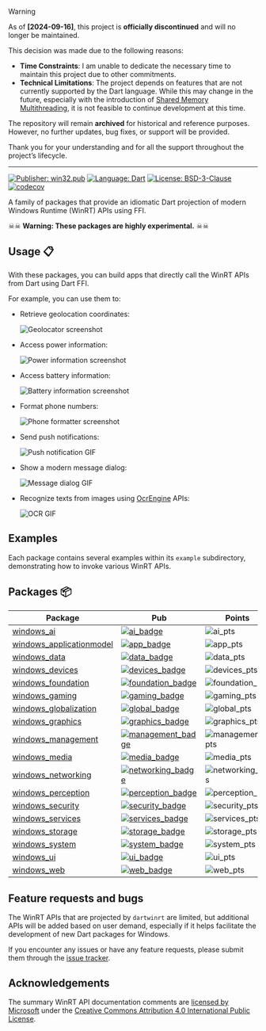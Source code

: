 > [!WARNING]
> As of **[2024-09-16]**, this project is **officially discontinued** and will
> no longer be maintained.
>
> This decision was made due to the following reasons:
>
> - **Time Constraints**: I am unable to dedicate the necessary time to maintain
> this project due to other commitments.
> - **Technical Limitations**: The project depends on features that are not
> currently supported by the Dart language. While this may change in the future,
> especially with the introduction of
> [Shared Memory Multithreading](https://github.com/dart-lang/language/blob/main/working/333%20-%20shared%20memory%20multithreading/proposal.md), it is not feasible to
> continue development at this time.
>
> The repository will remain **archived** for historical and reference purposes.
> However, no further updates, bug fixes, or support will be provided.
>
> Thank you for your understanding and for all the support throughout the
> project’s lifecycle.

---

[![Publisher: win32.pub][publisher_badge]][publisher_link]
[![Language: Dart][language_badge]][language_link]
[![License: BSD-3-Clause][license_badge]][license_link]
[![codecov][codecov_badge_link]][codecov_link]

A family of packages that provide an idiomatic Dart projection of modern
Windows Runtime (WinRT) APIs using FFI.

☠☠ **Warning: These packages are highly experimental.** ☠☠

## Usage 📋

With these packages, you can build apps that directly call the WinRT APIs from
Dart using Dart FFI.

For example, you can use them to:

- Retrieve geolocation coordinates:

  ![Geolocator screenshot][geolocator_ss_link]

- Access power information:

  ![Power information screenshot][power_ss_link]

- Access battery information:

  ![Battery information screenshot][battery_ss_link]

- Format phone numbers:

  ![Phone formatter screenshot][formatter_ss_link]

- Send push notifications:

  ![Push notification GIF][notification_gif_link]

- Show a modern message dialog:

  ![Message dialog GIF][dialog_gif_link]

- Recognize texts from images using [OcrEngine][ocrengine_link] APIs:

  ![OCR GIF][ocr_gif_link]

## Examples

Each package contains several examples within its `example` subdirectory,
demonstrating how to invoke various WinRT APIs.

## Packages 📦

| Package                    | Pub                                    | Points            | Popularity        | Likes               |
| -------------------------- | -------------------------------------- | ----------------- | ----------------- | ------------------- |
| [windows_ai]               | [![ai_badge]][ai_link]                 | ![ai_pts]         | ![ai_pop]         | ![ai_likes]         |
| [windows_applicationmodel] | [![app_badge]][app_link]               | ![app_pts]        | ![app_pop]        | ![app_likes]        |
| [windows_data]             | [![data_badge]][data_link]             | ![data_pts]       | ![data_pop]       | ![data_likes]       |
| [windows_devices]          | [![devices_badge]][devices_link]       | ![devices_pts]    | ![devices_pop]    | ![devices_likes]    |
| [windows_foundation]       | [![foundation_badge]][foundation_link] | ![foundation_pts] | ![foundation_pop] | ![foundation_likes] |
| [windows_gaming]           | [![gaming_badge]][gaming_link]         | ![gaming_pts]     | ![gaming_pop]     | ![gaming_likes]     |
| [windows_globalization]    | [![global_badge]][global_link]         | ![global_pts]     | ![global_pop]     | ![global_likes]     |
| [windows_graphics]         | [![graphics_badge]][graphics_link]     | ![graphics_pts]   | ![graphics_pop]   | ![graphics_likes]   |
| [windows_management]       | [![management_badge]][management_link] | ![management_pts] | ![management_pop] | ![management_likes] |
| [windows_media]            | [![media_badge]][media_link]           | ![media_pts]      | ![media_pop]      | ![media_likes]      |
| [windows_networking]       | [![networking_badge]][networking_link] | ![networking_pts] | ![networking_pop] | ![networking_likes] |
| [windows_perception]       | [![perception_badge]][perception_link] | ![perception_pts] | ![perception_pop] | ![perception_likes] |
| [windows_security]         | [![security_badge]][security_link]     | ![security_pts]   | ![security_pop]   | ![security_likes]   |
| [windows_services]         | [![services_badge]][services_link]     | ![services_pts]   | ![services_pop]   | ![services_likes]   |
| [windows_storage]          | [![storage_badge]][storage_link]       | ![storage_pts]    | ![storage_pop]    | ![storage_likes]    |
| [windows_system]           | [![system_badge]][system_link]         | ![system_pts]     | ![system_pop]     | ![system_likes]     |
| [windows_ui]               | [![ui_badge]][ui_link]                 | ![ui_pts]         | ![ui_pop]         | ![ui_likes]         |
| [windows_web]              | [![web_badge]][web_link]               | ![web_pts]        | ![web_pop]        | ![web_likes]        |

## Feature requests and bugs

The WinRT APIs that are projected by `dartwinrt` are limited, but additional
APIs will be added based on user demand, especially if it helps facilitate the
development of new Dart packages for Windows.

If you encounter any issues or have any feature requests, please submit them
through the [issue tracker][issue_tracker_link].

## Acknowledgements

The summary WinRT API documentation comments are
[licensed by Microsoft][legal_notices_link] under the
[Creative Commons Attribution 4.0 International Public License][cc_license_link].

[cc_license_link]: https://github.com/MicrosoftDocs/winrt-api/blob/89e9254fd8b53a648937dbb4324d7f7d6f8d1314/LICENSE
[codecov_badge_link]: https://codecov.io/gh/halildurmus/dartwinrt/branch/main/graph/badge.svg?token=f9L9PfTTLa
[codecov_link]: https://codecov.io/gh/halildurmus/dartwinrt
[issue_tracker_link]: https://github.com/halildurmus/dartwinrt/issues
[language_badge]: https://img.shields.io/badge/language-Dart-blue.svg
[language_link]: https://dart.dev
[legal_notices_link]: https://github.com/MicrosoftDocs/winrt-api/#legal-notices
[license_badge]: https://img.shields.io/github/license/halildurmus/dartwinrt?color=blue
[license_link]: https://opensource.org/licenses/BSD-3-Clause
[publisher_badge]: https://img.shields.io/pub/publisher/windows_foundation.svg
[publisher_link]: https://pub.dev/publishers/win32.pub

[//]: # (Screenshots)
[battery_ss_link]: https://github.com/halildurmus/dartwinrt/blob/main/screenshots/battery.png?raw=true
[formatter_ss_link]: https://github.com/halildurmus/dartwinrt/blob/main/screenshots/formatter.png?raw=true
[geolocator_ss_link]: https://github.com/halildurmus/dartwinrt/blob/main/screenshots/geolocator.png?raw=true
[ocrengine_link]: https://learn.microsoft.com/uwp/api/windows.media.ocr.ocrengine
[power_ss_link]: https://github.com/halildurmus/dartwinrt/blob/main/screenshots/power.png?raw=true

[//]: # (GIFs)
[dialog_gif_link]: https://github.com/halildurmus/dartwinrt/blob/main/screenshots/dialog.gif?raw=true
[notification_gif_link]: https://github.com/halildurmus/dartwinrt/blob/main/screenshots/notification.gif?raw=true
[ocr_gif_link]: https://github.com/halildurmus/dartwinrt/blob/main/screenshots/ocr.gif?raw=true

[//]: # (windows_ai links)
[windows_ai]: ./packages/windows_ai/
[ai_badge]: https://img.shields.io/pub/v/windows_ai.svg
[ai_link]: https://pub.dev/packages/windows_ai
[ai_pts]: https://img.shields.io/pub/points/windows_ai
[ai_pop]: https://img.shields.io/pub/popularity/windows_ai
[ai_likes]: https://img.shields.io/pub/likes/windows_ai

[//]: # (windows_applicationmodel links)
[windows_applicationmodel]: ./packages/windows_applicationmodel/
[app_badge]: https://img.shields.io/pub/v/windows_applicationmodel.svg
[app_link]: https://pub.dev/packages/windows_applicationmodel
[app_pts]: https://img.shields.io/pub/points/windows_applicationmodel
[app_pop]: https://img.shields.io/pub/popularity/windows_applicationmodel
[app_likes]: https://img.shields.io/pub/likes/windows_applicationmodel

[//]: # (windows_data links)
[windows_data]: ./packages/windows_data/
[data_badge]: https://img.shields.io/pub/v/windows_data.svg
[data_link]: https://pub.dev/packages/windows_data
[data_pts]: https://img.shields.io/pub/points/windows_data
[data_pop]: https://img.shields.io/pub/popularity/windows_data
[data_likes]: https://img.shields.io/pub/likes/windows_data

[//]: # (windows_devices links)
[windows_devices]: ./packages/windows_devices/
[devices_badge]: https://img.shields.io/pub/v/windows_devices.svg
[devices_link]: https://pub.dev/packages/windows_devices
[devices_pts]: https://img.shields.io/pub/points/windows_devices
[devices_pop]: https://img.shields.io/pub/popularity/windows_devices
[devices_likes]: https://img.shields.io/pub/likes/windows_devices

[//]: # (windows_foundation links)
[windows_foundation]: ./packages/windows_foundation/
[foundation_badge]: https://img.shields.io/pub/v/windows_foundation.svg
[foundation_link]: https://pub.dev/packages/windows_foundation
[foundation_pts]: https://img.shields.io/pub/points/windows_foundation
[foundation_pop]: https://img.shields.io/pub/popularity/windows_foundation
[foundation_likes]: https://img.shields.io/pub/likes/windows_foundation

[//]: # (windows_gaming links)
[windows_gaming]: ./packages/windows_gaming/
[gaming_badge]: https://img.shields.io/pub/v/windows_gaming.svg
[gaming_link]: https://pub.dev/packages/windows_gaming
[gaming_pts]: https://img.shields.io/pub/points/windows_gaming
[gaming_pop]: https://img.shields.io/pub/popularity/windows_gaming
[gaming_likes]: https://img.shields.io/pub/likes/windows_gaming

[//]: # (windows_globalization links)
[windows_globalization]: ./packages/windows_globalization/
[global_badge]: https://img.shields.io/pub/v/windows_globalization.svg
[global_link]: https://pub.dev/packages/windows_globalization
[global_pts]: https://img.shields.io/pub/points/windows_globalization
[global_pop]: https://img.shields.io/pub/popularity/windows_globalization
[global_likes]: https://img.shields.io/pub/likes/windows_globalization

[//]: # (windows_graphics links)
[windows_graphics]: ./packages/windows_graphics/
[graphics_badge]: https://img.shields.io/pub/v/windows_graphics.svg
[graphics_link]: https://pub.dev/packages/windows_graphics
[graphics_pts]: https://img.shields.io/pub/points/windows_graphics
[graphics_pop]: https://img.shields.io/pub/popularity/windows_graphics
[graphics_likes]: https://img.shields.io/pub/likes/windows_graphics

[//]: # (windows_management links)
[windows_management]: ./packages/windows_management/
[management_badge]: https://img.shields.io/pub/v/windows_management.svg
[management_link]: https://pub.dev/packages/windows_management
[management_pts]: https://img.shields.io/pub/points/windows_management
[management_pop]: https://img.shields.io/pub/popularity/windows_management
[management_likes]: https://img.shields.io/pub/likes/windows_management

[//]: # (windows_media links)
[windows_media]: ./packages/windows_media/
[media_badge]: https://img.shields.io/pub/v/windows_media.svg
[media_link]: https://pub.dev/packages/windows_media
[media_pts]: https://img.shields.io/pub/points/windows_media
[media_pop]: https://img.shields.io/pub/popularity/windows_media
[media_likes]: https://img.shields.io/pub/likes/windows_media

[//]: # (windows_networking links)
[windows_networking]: ./packages/windows_networking/
[networking_badge]: https://img.shields.io/pub/v/windows_networking.svg
[networking_link]: https://pub.dev/packages/windows_networking
[networking_pts]: https://img.shields.io/pub/points/windows_networking
[networking_pop]: https://img.shields.io/pub/popularity/windows_networking
[networking_likes]: https://img.shields.io/pub/likes/windows_networking

[//]: # (windows_perception links)
[windows_perception]: ./packages/windows_perception/
[perception_badge]: https://img.shields.io/pub/v/windows_perception.svg
[perception_link]: https://pub.dev/packages/windows_perception
[perception_pts]: https://img.shields.io/pub/points/windows_perception
[perception_pop]: https://img.shields.io/pub/popularity/windows_perception
[perception_likes]: https://img.shields.io/pub/likes/windows_perception

[//]: # (windows_security links)
[windows_security]: ./packages/windows_security/
[security_badge]: https://img.shields.io/pub/v/windows_security.svg
[security_link]: https://pub.dev/packages/windows_security
[security_pts]: https://img.shields.io/pub/points/windows_security
[security_pop]: https://img.shields.io/pub/popularity/windows_security
[security_likes]: https://img.shields.io/pub/likes/windows_security

[//]: # (windows_services links)
[windows_services]: ./packages/windows_services/
[services_badge]: https://img.shields.io/pub/v/windows_services.svg
[services_link]: https://pub.dev/packages/windows_services
[services_pts]: https://img.shields.io/pub/points/windows_services
[services_pop]: https://img.shields.io/pub/popularity/windows_services
[services_likes]: https://img.shields.io/pub/likes/windows_services

[//]: # (windows_storage links)
[windows_storage]: ./packages/windows_storage/
[storage_badge]: https://img.shields.io/pub/v/windows_storage.svg
[storage_link]: https://pub.dev/packages/windows_storage
[storage_pts]: https://img.shields.io/pub/points/windows_storage
[storage_pop]: https://img.shields.io/pub/popularity/windows_storage
[storage_likes]: https://img.shields.io/pub/likes/windows_storage

[//]: # (windows_system links)
[windows_system]: ./packages/windows_system/
[system_badge]: https://img.shields.io/pub/v/windows_system.svg
[system_link]: https://pub.dev/packages/windows_system
[system_pts]: https://img.shields.io/pub/points/windows_system
[system_pop]: https://img.shields.io/pub/popularity/windows_system
[system_likes]: https://img.shields.io/pub/likes/windows_system

[//]: # (windows_ui links)
[windows_ui]: ./packages/windows_ui/
[ui_badge]: https://img.shields.io/pub/v/windows_ui.svg
[ui_link]: https://pub.dev/packages/windows_ui
[ui_pts]: https://img.shields.io/pub/points/windows_ui
[ui_pop]: https://img.shields.io/pub/popularity/windows_ui
[ui_likes]: https://img.shields.io/pub/likes/windows_ui

[//]: # (windows_web links)
[windows_web]: ./packages/windows_web/
[web_badge]: https://img.shields.io/pub/v/windows_web.svg
[web_link]: https://pub.dev/packages/windows_web
[web_pts]: https://img.shields.io/pub/points/windows_web
[web_pop]: https://img.shields.io/pub/popularity/windows_web
[web_likes]: https://img.shields.io/pub/likes/windows_web
